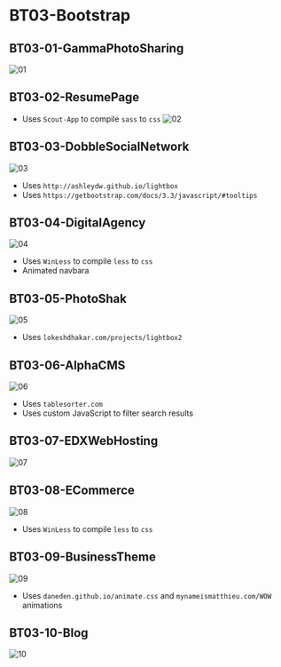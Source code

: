 # BT03-Bootstrap

## BT03-01-GammaPhotoSharing
![01](../assets/a.png?raw=true)

## BT03-02-ResumePage
* Uses `Scout-App` to compile `sass` to `css`
![02](../assets/b.png?raw=true)

## BT03-03-DobbleSocialNetwork
![03](../assets/c.png?raw=true)

* Uses `http://ashleydw.github.io/lightbox`
* Uses `https://getbootstrap.com/docs/3.3/javascript/#tooltips`

## BT03-04-DigitalAgency
![04](../assets/d.png?raw=true)

* Uses `WinLess` to compile `less` to `css`
* Animated navbara

## BT03-05-PhotoShak
![05](../assets/e.png?raw=true)

* Uses `lokeshdhakar.com/projects/lightbox2`

## BT03-06-AlphaCMS
![06](../assets/f.png?raw=true)

* Uses `tablesorter.com`
* Uses custom JavaScript to filter search results

## BT03-07-EDXWebHosting
![07](../assets/g.png?raw=true)

## BT03-08-ECommerce
![08](../assets/h.png?raw=true)

* Uses `WinLess` to compile `less` to `css`

## BT03-09-BusinessTheme
![09](../assets/i.png?raw=true)

* Uses `daneden.github.io/animate.css` and `mynameismatthieu.com/WOW` animations

## BT03-10-Blog
![10](../assets/j.png?raw=true)
